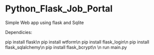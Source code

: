 # Python_Flask_Job_Portal
Simple Web app using flask and Sqlite 

Dependicies:

pip install flask\n
pip install wtform\n
pip install flask_login\n
pip install flask_sqlalchemy\n 
pip install flask_bcrypt\n
\n
run main.py 


